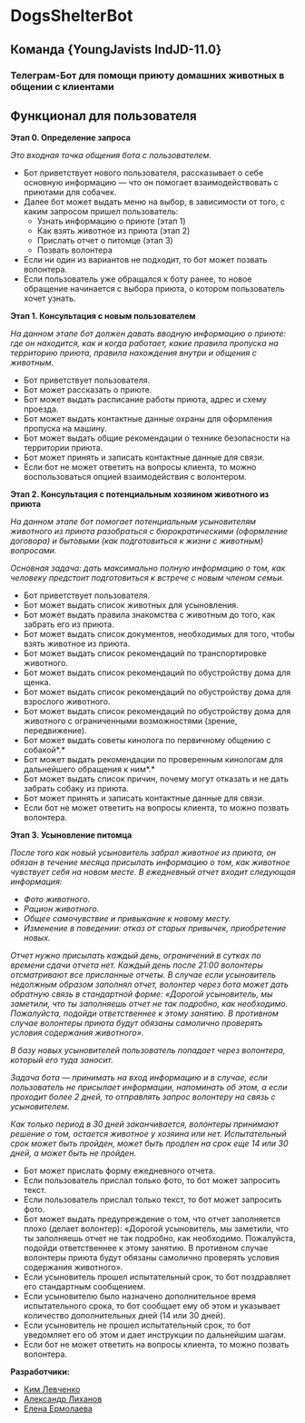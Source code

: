 # DogsShelterBot
## Команда {YoungJavists IndJD-11.0}
### Телеграм-Бот для помощи приюту домашних животных в общении с клиентами

## Функционал для пользователя

**Этап 0. Определение запроса**

*Это входная точка общения бота с пользователем.*

* Бот приветствует нового пользователя, рассказывает о себе основную информацию — что он помогает взаимодействовать с приютами для собачек.
* Далее бот может выдать меню на выбор, в зависимости от того, с каким запросом пришел пользователь:
    * Узнать информацию о приюте (этап 1)
    * Как взять животное из приюта (этап 2)
    * Прислать отчет о питомце (этап 3)
    * Позвать волонтера
* Если ни один из вариантов не подходит, то бот может позвать волонтера.
* Если пользователь уже обращался к боту ранее, то новое обращение начинается с выбора приюта, о котором пользователь хочет узнать.


**Этап 1. Консультация с новым пользователем**

*На данном этапе бот должен давать вводную информацию о приюте: где он находится, как и когда работает, какие правила пропуска на территорию приюта, правила нахождения внутри и общения с животным.*

* Бот приветствует пользователя.
* Бот может рассказать о приюте.
* Бот может выдать расписание работы приюта, адрес и схему проезда.
* Бот может выдать контактные данные охраны для оформления пропуска на машину.
* Бот может выдать общие рекомендации о технике безопасности на территории приюта.
* Бот может принять и записать контактные данные для связи.
* Если бот не может ответить на вопросы клиента, то можно воспользоваться опцией взаимодействия с волонтером.


**Этап 2. Консультация с потенциальным хозяином животного из приюта**

*На данном этапе бот помогает потенциальным усыновителям животного из приюта разобраться с бюрократическими (оформление договора) и бытовыми (как подготовиться к жизни с животным) вопросами.*

*Основная задача: дать максимально полную информацию о том, как человеку предстоит подготовиться к встрече с новым членом семьи.*

* Бот приветствует пользователя.
* Бот может выдать список животных для усыновления.
* Бот может выдать правила знакомства с животным до того, как забрать его из приюта.
* Бот может выдать список документов, необходимых для того, чтобы взять животное из приюта.
* Бот может выдать список рекомендаций по транспортировке животного.
* Бот может выдать список рекомендаций по обустройству дома для щенка.
* Бот может выдать список рекомендаций по обустройству дома для взрослого животного.
* Бот может выдать список рекомендаций по обустройству дома для животного с ограниченными возможностями (зрение, передвижение).
* Бот может выдать советы кинолога по первичному общению с собакой*.*
* Бот может выдать рекомендации по проверенным кинологам для дальнейшего обращения к ним*.*
* Бот может выдать список причин, почему могут отказать и не дать забрать собаку из приюта.
* Бот может принять и записать контактные данные для связи.
* Если бот не может ответить на вопросы клиента, то можно позвать волонтера.


**Этап 3. Усыновление питомца**

*После того как новый усыновитель забрал животное из приюта, он обязан в течение месяца присылать информацию о том, как животное чувствует себя на новом месте. В ежедневный отчет входит следующая информация:*

* *Фото животного.*
* *Рацион животного.*
* *Общее самочувствие и привыкание к новому месту.*
* *Изменение в поведении: отказ от старых привычек, приобретение новых.*

*Отчет нужно присылать каждый день, ограничений в сутках по времени сдачи отчета нет. Каждый день после 21:00 волонтеры отсматривают все присланные отчеты. В случае если усыновитель недолжным образом заполнял отчет, волонтер через бота может дать обратную связь в стандартной форме: «Дорогой усыновитель, мы заметили, что ты заполняешь отчет не так подробно, как необходимо. Пожалуйста, подойди ответственнее к этому занятию. В противном случае волонтеры приюта будут обязаны самолично проверять условия содержания животного».*

*В базу новых усыновителей пользователь попадает через волонтера, который его туда заносит.*

*Задача бота — принимать на вход информацию и в случае, если пользователь не присылает информации, 
напоминать об этом, а если проходит более 2 дней, то отправлять запрос волонтеру на связь с усыновителем.*

*Как только период в 30 дней заканчивается, волонтеры принимают решение о том, остается животное у хозяина или нет. 
Испытательный срок может быть пройден, может быть продлен на срок еще 14 или 30 дней, а может быть не пройден.*

* Бот может прислать форму ежедневного отчета.
* Если пользователь прислал только фото, то бот может запросить текст.
* Если пользователь прислал только текст, то бот может запросить фото.
* Бот может выдать предупреждение о том, что отчет заполняется плохо (делает волонтер): «Дорогой усыновитель, мы заметили, что ты заполняешь отчет не так подробно, как необходимо. Пожалуйста, подойди ответственнее к этому занятию. В противном случае волонтеры приюта будут обязаны самолично проверять условия содержания животного».
* Если усыновитель прошел испытательный срок, то бот поздравляет его стандартным сообщением.
* Если усыновителю было назначено дополнительное время испытательного срока, то бот сообщает ему об этом и указывает количество дополнительных дней (14 или 30 дней).
* Если усыновитель не прошел испытательный срок, то бот уведомляет его об этом и дает инструкции по дальнейшим шагам.
* Если бот не может ответить на вопросы клиента, то можно позвать волонтера.


**Разработчики:**
- [Ким Левченко](https://github.com/kimlevchenko)
- [Александр Лиханов](https://github.com/Alexlikhanov2011)
- [Елена Ермолаева](https://github.com/elena161284)
